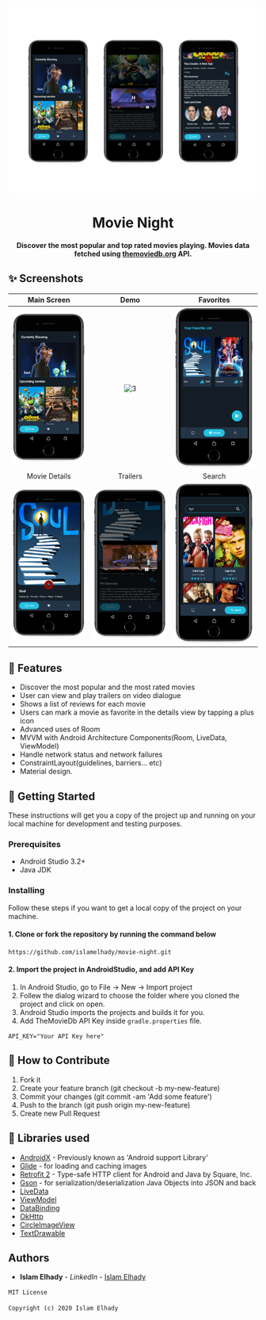 ![Screen](mockup.png)
<h1 align="center">Movie Night</h1>
<h4 align="center">
	Discover the most popular and top rated movies playing. Movies data fetched using <a href="https://www.themoviedb.org/">themoviedb.org</a> API.
</h4>


## ✨ Screenshots
| Main Screen | Demo |  Favorites |
|:-:|:-:|:-:|
| ![Fist](screenshots/image1.png?raw=true) | ![3](screenshots/demo_gif.gif?raw=true) | ![3](screenshots/image2.png?raw=true) |
| Movie Details | Trailers |  Search |
| ![4](screenshots/image4.png?raw=true) | ![5](screenshots/image5.png?raw=true) | ![6](screenshots/image3.png?raw=true) |

## 🌟 Features
*   Discover the most popular and the most rated movies
*   User can view and play trailers on video dialogue
*   Shows a list of reviews for each movie
*   Users can mark a movie as favorite in the details view by tapping a plus icon 
*   Advanced uses of Room
*   MVVM with Android Architecture Components(Room, LiveData, ViewModel)
*   Handle network status and network failures
*   ConstraintLayout(guidelines, barriers... etc)
*   Material design.

## 🚀 Getting Started
These instructions will get you a copy of the project up and running on your local machine for development and testing purposes.

### Prerequisites
*   Android Studio 3.2+
*   Java JDK

### Installing
Follow these steps if you want to get a local copy of the project on your machine.

#### 1. Clone or fork the repository by running the command below	
```
https://github.com/islamelhady/movie-night.git
```

#### 2. Import the project in AndroidStudio, and add API Key
1.  In Android Studio, go to File -> New -> Import project
2.  Follew the dialog wizard to choose the folder where you cloned the project and click on open.
3.  Android Studio imports the projects and builds it for you.
4.  Add TheMovieDb API Key inside `gradle.properties` file.

```
API_KEY="Your API Key here"
```

## 🤝 How to Contribute
1.  Fork it
2.  Create your feature branch (git checkout -b my-new-feature)
3.  Commit your changes (git commit -am 'Add some feature')
4.  Push to the branch (git push origin my-new-feature)
5.  Create new Pull Request

## 📃 Libraries used
*   [AndroidX](https://developer.android.com/jetpack/androidx/) - Previously known as 'Android support Library'
*   [Glide](https://github.com/bumptech/glide) - for loading and caching images 
*   [Retrofit 2](https://github.com/square/retrofit) - Type-safe HTTP client for Android and Java by Square, Inc. 
*   [Gson](https://github.com/google/gson) - for serialization/deserialization Java Objects into JSON and back
*   [LiveData](https://developer.android.com/topic/libraries/architecture/livedata)
*   [ViewModel](https://developer.android.com/topic/libraries/architecture/viewmodel)
*   [DataBinding](https://developer.android.com/topic/libraries/data-binding/)
*   [OkHttp](https://github.com/square/okhttp)
*   [CircleImageView](https://github.com/hdodenhof/CircleImageView)
*   [TextDrawable](https://github.com/amulyakhare/TextDrawable)


## Authors

* **Islam Elhady** - *LinkedIn* - [Islam Elhady](https://www.linkedin.com/in/islamelhady)

```
MIT License

Copyright (c) 2020 Islam Elhady
```
